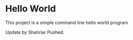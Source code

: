 # Hello World

This project is a simple command line hello world program

Update by Shahriar Pushed.